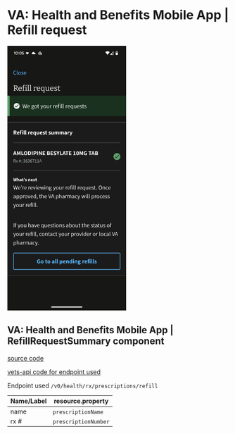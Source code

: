 # VA: Health and Benefits Mobile App | Refill request

<img src="images/mobile-refill-request.png" width="270" />

## VA: Health and Benefits Mobile App | RefillRequestSummary component

[source code](https://github.com/department-of-veterans-affairs/va-mobile-app/blob/develop/VAMobile/src/screens/HealthScreen/Pharmacy/RefillScreens/RefillRequestSummary.tsx)

[vets-api code for endpoint used](https://github.com/department-of-veterans-affairs/vets-api/blob/master/modules/mobile/app/controllers/mobile/v0/prescriptions_controller.rb)

Endpoint used `/v0/health/rx/prescriptions/refill`

| Name/Label | resource.property |
| ---------- | ----------------- |
| name | `prescriptionName` |
| rx # | `prescriptionNumber` |
